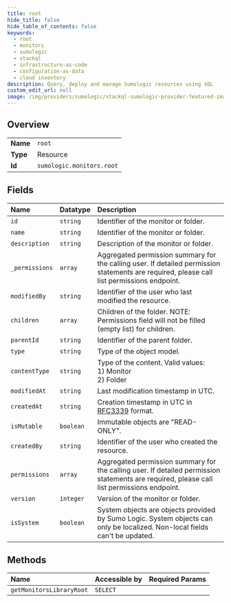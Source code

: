 ```yaml
---
title: root
hide_title: false
hide_table_of_contents: false
keywords:
  - root
  - monitors
  - sumologic    
  - stackql
  - infrastructure-as-code
  - configuration-as-data
  - cloud inventory
description: Query, deploy and manage Sumologic resources using SQL
custom_edit_url: null
image: /img/providers/sumologic/stackql-sumologic-provider-featured-image.png
---
```

  
    

## Overview
<table><tbody>
<tr><td><b>Name</b></td><td><code>root</code></td></tr>
<tr><td><b>Type</b></td><td>Resource</td></tr>
<tr><td><b>Id</b></td><td><code>sumologic.monitors.root</code></td></tr>
</tbody></table>

## Fields
| Name | Datatype | Description |
|:-----|:---------|:------------|
| `id` | `string` | Identifier of the monitor or folder. |
| `name` | `string` | Identifier of the monitor or folder. |
| `description` | `string` | Description of the monitor or folder. |
| `_permissions` | `array` | Aggregated permission summary for the calling user. If detailed permission statements are required, please call list permissions endpoint. |
| `modifiedBy` | `string` | Identifier of the user who last modified the resource. |
| `children` | `array` | Children of the folder. NOTE: Permissions field will not be filled (empty list) for children. |
| `parentId` | `string` | Identifier of the parent folder. |
| `type` | `string` | Type of the object model. |
| `contentType` | `string` | Type of the content. Valid values:<br />  1) Monitor<br />  2) Folder |
| `modifiedAt` | `string` | Last modification timestamp in UTC. |
| `createdAt` | `string` | Creation timestamp in UTC in [RFC3339](https://tools.ietf.org/html/rfc3339) format. |
| `isMutable` | `boolean` | Immutable objects are "READ-ONLY". |
| `createdBy` | `string` | Identifier of the user who created the resource. |
| `permissions` | `array` | Aggregated permission summary for the calling user. If detailed permission statements are required, please call list permissions endpoint. |
| `version` | `integer` | Version of the monitor or folder. |
| `isSystem` | `boolean` | System objects are objects provided by Sumo Logic. System objects can only be localized. Non-local fields can't be updated. |
## Methods
| Name | Accessible by | Required Params |
|:-----|:--------------|:----------------|
| `getMonitorsLibraryRoot` | `SELECT` |  |
